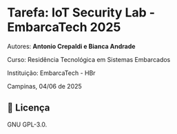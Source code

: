 # Tarefa: IoT Security Lab - EmbarcaTech 2025

Autores: **Antonio Crepaldi e Bianca Andrade**

Curso: Residência Tecnológica em Sistemas Embarcados

Instituição: EmbarcaTech - HBr

Campinas, 04/06 de 2025

## 📜 Licença
GNU GPL-3.0.
